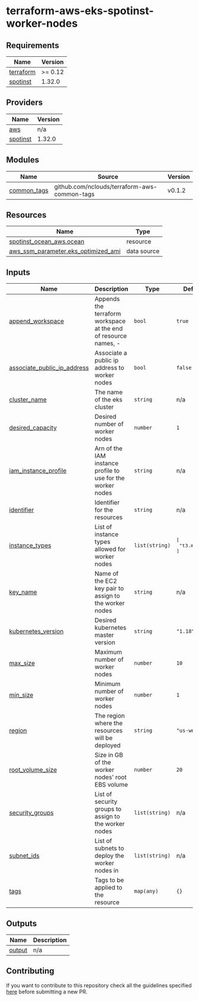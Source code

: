 # terraform-aws-eks-spotinst-worker-nodes

<!-- BEGINNING OF PRE-COMMIT-TERRAFORM DOCS HOOK -->
## Requirements

| Name | Version |
|------|---------|
| <a name="requirement_terraform"></a> [terraform](#requirement\_terraform) | >= 0.12 |
| <a name="requirement_spotinst"></a> [spotinst](#requirement\_spotinst) | 1.32.0 |

## Providers

| Name | Version |
|------|---------|
| <a name="provider_aws"></a> [aws](#provider\_aws) | n/a |
| <a name="provider_spotinst"></a> [spotinst](#provider\_spotinst) | 1.32.0 |

## Modules

| Name | Source | Version |
|------|--------|---------|
| <a name="module_common_tags"></a> [common\_tags](#module\_common\_tags) | github.com/nclouds/terraform-aws-common-tags | v0.1.2 |

## Resources

| Name | Type |
|------|------|
| [spotinst_ocean_aws.ocean](https://registry.terraform.io/providers/spotinst/spotinst/1.32.0/docs/resources/ocean_aws) | resource |
| [aws_ssm_parameter.eks_optimized_ami](https://registry.terraform.io/providers/hashicorp/aws/latest/docs/data-sources/ssm_parameter) | data source |

## Inputs

| Name | Description | Type | Default | Required |
|------|-------------|------|---------|:--------:|
| <a name="input_append_workspace"></a> [append\_workspace](#input\_append\_workspace) | Appends the terraform workspace at the end of resource names, <identifier>-<worspace> | `bool` | `true` | no |
| <a name="input_associate_public_ip_address"></a> [associate\_public\_ip\_address](#input\_associate\_public\_ip\_address) | Associate a public ip address to worker nodes | `bool` | `false` | no |
| <a name="input_cluster_name"></a> [cluster\_name](#input\_cluster\_name) | The name of the eks cluster | `string` | n/a | yes |
| <a name="input_desired_capacity"></a> [desired\_capacity](#input\_desired\_capacity) | Desired number of worker nodes | `number` | `1` | no |
| <a name="input_iam_instance_profile"></a> [iam\_instance\_profile](#input\_iam\_instance\_profile) | Arn of the IAM instance profile to use for the worker nodes | `string` | n/a | yes |
| <a name="input_identifier"></a> [identifier](#input\_identifier) | Identifier for the resources | `string` | n/a | yes |
| <a name="input_instance_types"></a> [instance\_types](#input\_instance\_types) | List of instance types allowed for worker nodes | `list(string)` | <pre>[<br>  "t3.medium"<br>]</pre> | no |
| <a name="input_key_name"></a> [key\_name](#input\_key\_name) | Name of the EC2 key pair to assign to the worker nodes | `string` | n/a | yes |
| <a name="input_kubernetes_version"></a> [kubernetes\_version](#input\_kubernetes\_version) | Desired kubernetes master version | `string` | `"1.18"` | no |
| <a name="input_max_size"></a> [max\_size](#input\_max\_size) | Maximum number of worker nodes | `number` | `10` | no |
| <a name="input_min_size"></a> [min\_size](#input\_min\_size) | Minimum number of worker nodes | `number` | `1` | no |
| <a name="input_region"></a> [region](#input\_region) | The region where the resources will be deployed | `string` | `"us-west-2"` | no |
| <a name="input_root_volume_size"></a> [root\_volume\_size](#input\_root\_volume\_size) | Size in GB of the worker nodes' root EBS volume | `number` | `20` | no |
| <a name="input_security_groups"></a> [security\_groups](#input\_security\_groups) | List of security groups to assign to the worker nodes | `list(string)` | n/a | yes |
| <a name="input_subnet_ids"></a> [subnet\_ids](#input\_subnet\_ids) | List of subnets to deploy the worker nodes in | `list(string)` | n/a | yes |
| <a name="input_tags"></a> [tags](#input\_tags) | Tags to be applied to the resource | `map(any)` | `{}` | no |

## Outputs

| Name | Description |
|------|-------------|
| <a name="output_output"></a> [output](#output\_output) | n/a |
<!-- END OF PRE-COMMIT-TERRAFORM DOCS HOOK -->

## Contributing
If you want to contribute to this repository check all the guidelines specified [here](.github/CONTRIBUTING.md) before submitting a new PR.
